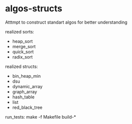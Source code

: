 # algos-structs
Atttmpt to construct standart algos for better understanding

realized sorts:
- heap_sort
- merge_sort
- quick_sort
- radix_sort

realized structs:
- bin_heap_min
- dsu
- dynamic_array
- graph_array
- hash_table
- list
- red_black_tree

run_tests: make -f Makefile build-*